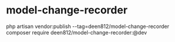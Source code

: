 model-change-recorder
===============
php artisan vendor:publish --tag=deen812/model-change-recorder
composer require deen812/model-change-recorder:@dev
